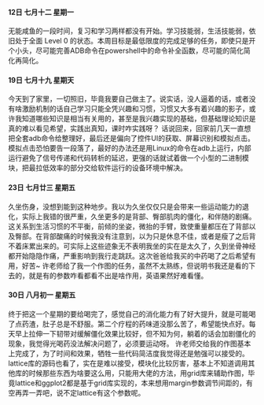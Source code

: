
#### 12日 七月十二 星期一
无能咸鱼的一段时间，复习和学习两样都没有开始。学习技能弱，生活技能弱，依旧处于全面 Level 0 的状态。本周目标是最低限度的完成足够的任务，即使只是开个小头，尽可能完善ADB命令在powershell中的命令补全函数，尽可能的简化简化再简化。

#### 19日 七月十九 星期天
今天到了家里，一切照旧，毕竟我要自己做主了。说实话，没人逼着的话，或者没有啥激励机制的话自己学习只能全凭兴趣和习惯，习惯又大多有着兴趣的影子，或许我知道哪些知识是相当有关用的，甚至是我兴趣实现的基础，但基础理论知识是真的难以看见希望，实践出真知，课时咋实践呀？
话说回来，回家前几天一直想把全套adb命令给整理好，最后还是偏向了控件UI的获取、屏幕识别和模拟点击。模拟点击恐怕要告一段落了，最好的办法还是用Linux的命令在adb上运行，内部运行避免了信号传递和代码转析的延迟，更强的话就试着做一个小型的二进制模块，把最拉低效率的部分交给软件运行的设备环境中解决。

#### 23日 七月廿三 星期五
久坐伤身，没想到能到这种地步。我以为久坐仅仅只是会带来一些运动能力的退化，实际上我错的很严重，久坐更多的是背部、臀部肌肉的僵化，和伴随的剧痛。这关系到生活习惯的不平衡，前倾的坐姿，微抬的手臂，致使重量都压在了背部以及臀部。在背部酸痛的时候我没有注意到，以为只是休息不佳，或者是瘦了之后背不着床累出来的。可实际上这些迹象无不表明我坐的实在是太久了，久到坐骨神经都开始隐隐作痛，严重影响到我行走跳跃。这次爸爸给我买的中药喝了之后希望有用，好苦~
许老师给了我一个作图的任务，虽然不太熟练，但说明书我还是看的下去的，就是有的参数咋看都看不出是啥作用，英语果然好难看懂。

#### 30日 八月初一 星期五
终于把这一个星期的要给喝完了，感觉自己的消化能力有了好大提升，就是可能喝了点药渣，肚子总是不舒服。第二个疗程的药味道没那么苦了，希望能快点好。每天早上拉伸一下韧带对缓解僵化效果比较好，但不知为何，躺着的话会加剧僵化的现象，我觉得光喝药没法解决问题了，必须要运动呀。
许老师交给我的作图基本上完成了，为了时间和效果，牺牲一些代码简洁度我觉得还是勉强可以接受的。lattice库的源码也看了，实在是难以接受，模块化比较厉害，基本上不知道调用其他库的时候那些东西为啥要这么用，只能用大佬的方法，用grid库来辅助作图，毕竟lattice和ggplot2都是基于grid库实现的，本来想用margin参数调节间距的，有空再弄一弄吧，说不定lattice有这个参数呢。
